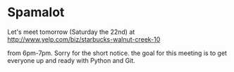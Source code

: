 Spamalot
========

Let's meet tomorrow (Saturday the 22nd) at http://www.yelp.com/biz/starbucks-walnut-creek-10

from 6pm-7pm. Sorry for the short notice. the goal for this meeting is to get everyone up and ready with Python and Git.
